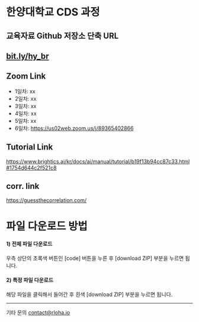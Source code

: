 # 한양대학교 CDS 과정

## 교육자료 Github 저장소 단축 URL
## [bit.ly/hy_br](https://bit.ly/hy_br)

## Zoom Link
* 1일차: xx
* 2일차: xx
* 3일차: xx
* 4일차: xx
* 5일차: xx
* 6일차: https://us02web.zoom.us/j/89365402866

## Tutorial Link
https://www.brightics.ai/kr/docs/ai/manual/tutorial/b19f13b94cc87c33.html#1754d644c2f521c8

## corr. link
https://guessthecorrelation.com/

# 파일 다운로드 방법

#### 1) 전체 파일 다운로드 
우측 상단의 초록색 버튼인 [code] 버튼을 누른 후 [download ZIP] 부분을 누르면 됩니다.

#### 2) 특정 파일 다운로드
해당 파일을 클릭해서 들어간 후 흰색 [download ZIP] 부분을 누르면 됩니다.


--------------
기타 문의
contact@rloha.io
